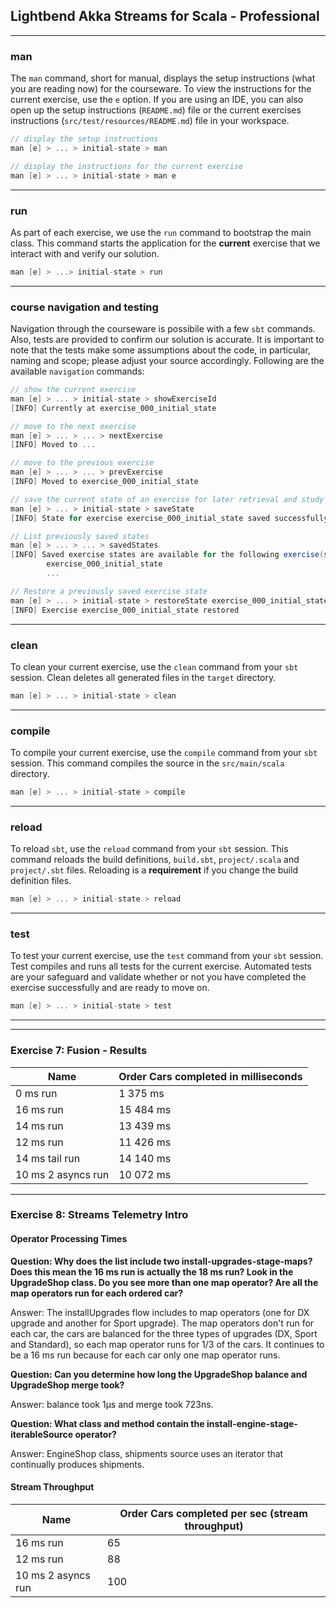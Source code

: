 ## Lightbend Akka Streams for Scala - Professional

---

### man

The `man` command, short for manual, displays the setup instructions (what you are reading now) for the courseware. To view the instructions for the current exercise, use the `e` option. If you are using an IDE, you can also open up the setup instructions (`README.md`) file or the current exercises instructions (`src/test/resources/README.md`) file in your workspace.

```scala
// display the setup instructions
man [e] > ... > initial-state > man

// display the instructions for the current exercise
man [e] > ... > initial-state > man e
```

---

### run

As part of each exercise, we use the `run` command to bootstrap the main class. This command starts the application for the **current** exercise that we interact with and verify our solution.

```scala
man [e] > ...> initial-state > run
```

---

### course navigation and testing

Navigation through the courseware is possibile with a few `sbt` commands. Also, tests are provided to confirm our solution is accurate. It is important to note that the tests make some assumptions about the code, in particular, naming and scope; please adjust your source accordingly. Following are the available `navigation` commands:

```scala
// show the current exercise
man [e] > ... > initial-state > showExerciseId
[INFO] Currently at exercise_000_initial_state

// move to the next exercise
man [e] > ... > ... > nextExercise
[INFO] Moved to ...

// move to the previous exercise
man [e] > ... > ... > prevExercise
[INFO] Moved to exercise_000_initial_state

// save the current state of an exercise for later retrieval and study
man [e] > ... > initial-state > saveState
[INFO] State for exercise exercise_000_initial_state saved successfully

// List previously saved states
man [e] > ... > ... > savedStates
[INFO] Saved exercise states are available for the following exercise(s):
        exercise_000_initial_state
        ...

// Restore a previously saved exercise state
man [e] > ... > initial-state > restoreState exercise_000_initial_state
[INFO] Exercise exercise_000_initial_state restored
```

---

### clean

To clean your current exercise, use the `clean` command from your `sbt` session. Clean deletes all generated files in the `target` directory.

```scala
man [e] > ... > initial-state > clean
```

---

### compile

To compile your current exercise, use the `compile` command from your `sbt` session. This command compiles the source in the `src/main/scala` directory.

```scala
man [e] > ... > initial-state > compile
```

---

### reload

To reload `sbt`, use the `reload` command from your `sbt` session. This command reloads the build definitions, `build.sbt`, `project/.scala` and `project/.sbt` files. Reloading is a **requirement** if you change the build definition files.

```scala
man [e] > ... > initial-state > reload
```

---

### test

To test your current exercise, use the `test` command from your `sbt` session. Test compiles and runs all tests for the current exercise. Automated tests are your safeguard and validate whether or not you have completed the exercise successfully and are ready to move on.

```scala
man [e] > ... > initial-state > test
```

---
---

### Exercise 7: Fusion - Results

| Name               | Order Cars completed in milliseconds |
|--------------------|--------------------------------------|
| 0 ms run           | 1 375 ms                             |
| 16 ms run          | 15 484 ms                            |
| 14 ms run          | 13 439 ms                            |
| 12 ms run          | 11 426 ms                            |
| 14 ms tail run     | 14 140 ms                            |
| 10 ms 2 asyncs run | 10 072 ms                            |

---

### Exercise 8: Streams Telemetry Intro

#### Operator Processing Times

**Question: Why does the list include two install-upgrades-stage-maps? Does this mean the 16 ms run is actually the 18 ms run? Look in the UpgradeShop class. Do you see more than one map operator? Are all the map operators run for each ordered car?**

Answer: The installUpgrades flow includes to map operators (one for DX upgrade and another for Sport upgrade). The map operators don't run for each car, the cars are balanced for the three types of upgrades (DX, Sport and Standard), so each map operator runs for 1/3 of the cars. It continues to be a 16 ms run because for each car only one map operator runs.


**Question: Can you determine how long the UpgradeShop balance and UpgradeShop merge took?**

Answer: balance took 1µs and merge took 723ns.


**Question: What class and method contain the install-engine-stage-iterableSource operator?**

Answer: EngineShop class, shipments source uses an iterator that continually produces shipments.

#### Stream Throughput
     
| Name               | Order Cars completed per sec (stream throughput) |
|--------------------|--------------------------------------------------|
| 16 ms run          | 65                                               |
| 12 ms run          | 88                                               |
| 10 ms 2 asyncs run | 100                                              |